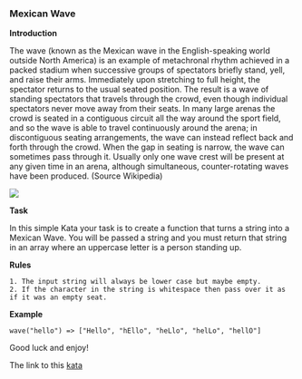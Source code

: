 ### Mexican Wave

**Introduction**

The wave (known as the Mexican wave in the English-speaking world outside North America) is an example of metachronal rhythm achieved in a packed stadium when successive groups of spectators briefly stand, yell, and raise their arms. Immediately upon stretching to full height, the spectator returns to the usual seated position. The result is a wave of standing spectators that travels through the crowd, even though individual spectators never move away from their seats. In many large arenas the crowd is seated in a contiguous circuit all the way around the sport field, and so the wave is able to travel continuously around the arena; in discontiguous seating arrangements, the wave can instead reflect back and forth through the crowd. When the gap in seating is narrow, the wave can sometimes pass through it. Usually only one wave crest will be present at any given time in an arena, although simultaneous, counter-rotating waves have been produced. (Source Wikipedia)
 
 ![](https://raw.githubusercontent.com/adrianeyre/codewars/master/Ruby/Authored/Wave.png)
 
**Task**  

In this simple Kata your task is to create a function that turns a string into a Mexican Wave. You will be passed a string and you must return that string in an array where an uppercase letter is a person standing up.

**Rules**  
```
1. The input string will always be lower case but maybe empty.
2. If the character in the string is whitespace then pass over it as if it was an empty seat.  
```
**Example**  
```
wave("hello") => ["Hello", "hEllo", "heLlo", "helLo", "hellO"]
```
Good luck and enjoy!  

The link to this [kata](https://www.codewars.com/kata/mexican-wave/java)
